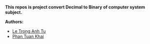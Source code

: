 **This repos is project convert Decimal to Binary of computer system subject.**

**Authors:**
* [Le Trong Anh Tu](www.facebook.com/BM.Doraeiga)
* [Phan Tuan Khai](www.facebook.com/phantuankhai1203)
